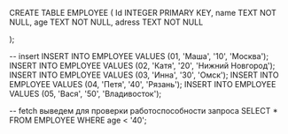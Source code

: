 CREATE TABLE EMPLOYEE (
  Id INTEGER PRIMARY KEY,
  name TEXT NOT NULL,
  age TEXT NOT NULL,
  adress TEXT NOT NULL
  
);

-- insert
INSERT INTO EMPLOYEE VALUES (01, 'Маша', '10', 'Москва');
INSERT INTO EMPLOYEE VALUES (02, 'Катя', '20', 'Нижний Новгород');
INSERT INTO EMPLOYEE VALUES (03, 'Инна', '30', 'Омск');
INSERT INTO EMPLOYEE VALUES (04, 'Петя', '40', 'Рязань');
INSERT INTO EMPLOYEE VALUES (05, 'Вася', '50', 'Владивосток');

-- fetch выведем для проверки работоспособности запроса
SELECT * FROM EMPLOYEE WHERE age < '40';
